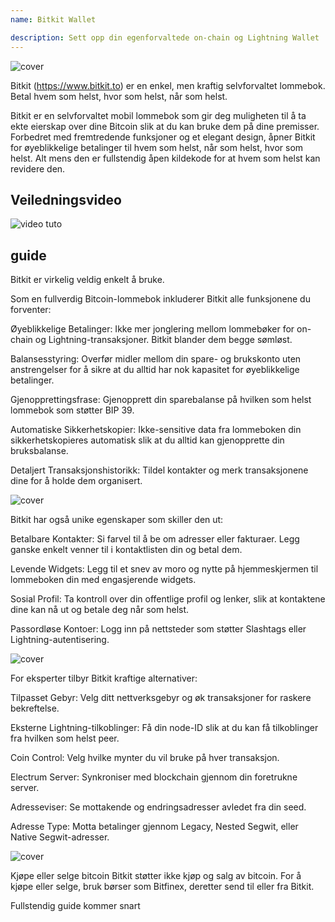 ```yaml
---
name: Bitkit Wallet

description: Sett opp din egenforvaltede on-chain og Lightning Wallet
---
```


![cover](assets/cover.webp)

Bitkit (https://www.bitkit.to) er en enkel, men kraftig selvforvaltet lommebok. Betal hvem som helst, hvor som helst, når som helst.

Bitkit er en selvforvaltet mobil lommebok som gir deg muligheten til å ta ekte eierskap over dine Bitcoin slik at du kan bruke dem på dine premisser. Forbedret med fremtredende funksjoner og et elegant design, åpner Bitkit for øyeblikkelige betalinger til hvem som helst, når som helst, hvor som helst. Alt mens den er fullstendig åpen kildekode for at hvem som helst kan revidere den.


## Veiledningsvideo

![video tuto](https://www.youtube.com/watch?v=FJ3Mqqz4Dmw)

## guide

Bitkit er virkelig veldig enkelt å bruke.


Som en fullverdig Bitcoin-lommebok inkluderer Bitkit alle funksjonene du forventer:

Øyeblikkelige Betalinger: Ikke mer jonglering mellom lommebøker for on-chain og Lightning-transaksjoner. Bitkit blander dem begge sømløst.

Balansesstyring: Overfør midler mellom din spare- og brukskonto uten anstrengelser for å sikre at du alltid har nok kapasitet for øyeblikkelige betalinger.

Gjenopprettingsfrase: Gjenopprett din sparebalanse på hvilken som helst lommebok som støtter BIP 39.

Automatiske Sikkerhetskopier: Ikke-sensitive data fra lommeboken din sikkerhetskopieres automatisk slik at du alltid kan gjenopprette din bruksbalanse.

Detaljert Transaksjonshistorikk: Tildel kontakter og merk transaksjonene dine for å holde dem organisert.

![cover](assets/1.webp)

Bitkit har også unike egenskaper som skiller den ut:

Betalbare Kontakter: Si farvel til å be om adresser eller fakturaer. Legg ganske enkelt venner til i kontaktlisten din og betal dem.

Levende Widgets: Legg til et snev av moro og nytte på hjemmeskjermen til lommeboken din med engasjerende widgets.

Sosial Profil: Ta kontroll over din offentlige profil og lenker, slik at kontaktene dine kan nå ut og betale deg når som helst.

Passordløse Kontoer: Logg inn på nettsteder som støtter Slashtags eller Lightning-autentisering.

![cover](assets/2.webp)

For eksperter tilbyr Bitkit kraftige alternativer:

Tilpasset Gebyr: Velg ditt nettverksgebyr og øk transaksjoner for raskere bekreftelse.

Eksterne Lightning-tilkoblinger: Få din node-ID slik at du kan få tilkoblinger fra hvilken som helst peer.

Coin Control: Velg hvilke mynter du vil bruke på hver transaksjon.

Electrum Server: Synkroniser med blockchain gjennom din foretrukne server.

Adresseviser: Se mottakende og endringsadresser avledet fra din seed.

Adresse Type: Motta betalinger gjennom Legacy, Nested Segwit, eller Native Segwit-adresser.

![cover](assets/3.webp)

Kjøpe eller selge bitcoin
Bitkit støtter ikke kjøp og salg av bitcoin. For å kjøpe eller selge, bruk børser som Bitfinex, deretter send til eller fra Bitkit.

Fullstendig guide kommer snart